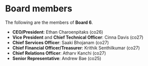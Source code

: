 # Board members

The following are the members of **Board 6**.

* **CEO/President**: Ethan Charoenpitaks (co26)
* **Vice President** and **Chief Technical Officer**: Cinna Davis (co27)
* **Chief Services Officer**: Saaki Bhojanam (co27)
* **Chief Financial Officer/Treasurer**: Krithik Senthilkumar (co27)
* **Chief Relations Officer**: Atharv Kanchi (co27)
* **Senior Representative**: Andrew Bae (co25)
